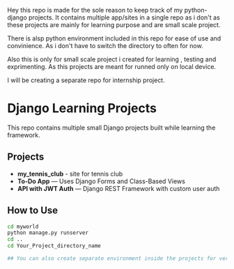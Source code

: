 Hey this repo is made for the sole reason to keep track of my python-django projects.
It contains multiple app/sites in a single repo as i don't as these projects are mainly 
for learning purpose and are small scale project.

There is alsp python environment included in this repo for ease of use and convinience.
As i don't have to switch the directory to often for now.

Also this is only for small scale project i created for learning , testing and exprimenting.
As this projects are meant for runned only on local device.

I will be creating a separate repo for internship project.


# Django Learning Projects

This repo contains multiple small Django projects built while learning the framework.

## Projects

- **my_tennis_club** - site for tennis club
- **To-Do App** — Uses Django Forms and Class-Based Views
- **API with JWT Auth** — Django REST Framework with custom user auth

## How to Use

```bash
cd myworld
python manage.py runserver
cd ..
cd Your_Project_directory_name

## You can also create separate environment inside the projects for version control 
